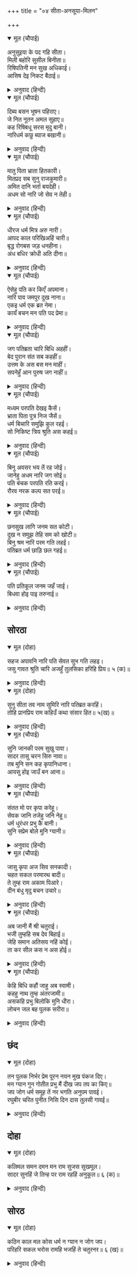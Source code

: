 +++
title = "०४ सीता-अनसूया-मिलन"

+++


<details open><summary>मूल (चौपाई)</summary>

अनुसुइया के पद गहि सीता।  
मिली बहोरि सुसील बिनीता॥  
रिषिपतिनी मन सुख अधिकाई।  
आसिष देइ निकट बैठाई॥
</details>

<details><summary>अनुवाद (हिन्दी)</summary>

नंतर परम शीलवती विनम्र सीतेने अत्रिपत्नी अनसूयेचे पाय धरून तिची भेट घेतली. ऋषि-पत्नीच्या मनास खूप आनंद झाला. तिने आशीर्वाद देऊन सीतेला जवळ बसवून घेतले.॥ १॥
</details>

<details open><summary>मूल (चौपाई)</summary>

दिब्य बसन भूषन पहिराए।  
जे नित नूतन अमल सुहाए॥  
कह रिषिबधू सरस मृदु बानी।  
नारिधर्म कछु ब्याज बखानी॥
</details>

<details><summary>अनुवाद (हिन्दी)</summary>

आणि तिने नित्य नवी, निर्मळ आणि सुंदर राहाणारी दिव्य वस्त्रे व अलंकार सीतेला घातले. नंतर ऋषि-पत्नी त्या निमित्ताने मधुर व कोमल वाणीने स्त्रियांच्या काही धर्मांचे वर्णन सांगू लागली.॥ २॥
</details>

<details open><summary>मूल (चौपाई)</summary>

मातु पिता भ्राता हितकारी।  
मितप्रद सब सुनु राजकुमारी॥  
अमित दानि भर्ता बयदेही।  
अधम सो नारि जो सेव न तेही॥
</details>

<details><summary>अनुवाद (हिन्दी)</summary>

‘हे राजकुमारी, ऐक. माता, पिता, भाऊ हे सर्व हितकारक असतात, परंतु ते एका मर्यादेपर्यंतच सुख देणारे आहेत. परंतु हे जानकी, पती हा मोक्षरूप असीम सुख देणारा असतो. अशा पतीची जी सेवा करीत नाही, ती स्त्री अधम होय.॥ ३॥
</details>

<details open><summary>मूल (चौपाई)</summary>

धीरज धर्म मित्र अरु नारी।  
आपद काल परिखिअहिं चारी॥  
बृद्ध रोगबस जड़ धनहीना।  
अंध बधिर क्रोधी अति दीना॥
</details>

<details><summary>अनुवाद (हिन्दी)</summary>

धैर्य, धर्म, मित्र व स्त्री या चौघांची परीक्षा संकटकाळीच होत असते. वृद्ध, रोगी, मूर्ख, निर्धन, अंध, बहिरा, क्रोधी व अत्यंत दीन,॥ ४॥
</details>

<details open><summary>मूल (चौपाई)</summary>

ऐसेहु पति कर किएँ अपमाना।  
नारि पाव जमपुर दुख नाना॥  
एकइ धर्म एक ब्रत नेमा।  
कायँ बचन मन पति पद प्रेमा॥
</details>

<details><summary>अनुवाद (हिन्दी)</summary>

अशाही पतीचा अपमान केल्यास स्त्रीला यमपुरीत तऱ्हेतऱ्हेचे दुःख भोगावे लागते. शरीर, वचन आणि मनाने पतीच्या चरणी प्रेम करणे हा स्त्रीचा एकच धर्म आहे, एकच व्रत आहे आणि एकच नियम आहे.॥ ५॥
</details>

<details open><summary>मूल (चौपाई)</summary>

जग पतिब्रता चारि बिधि अहहीं।  
बेद पुरान संत सब कहहीं॥  
उत्तम के अस बस मन माहीं।  
सपनेहुँ आन पुरुष जग नाहीं॥
</details>

<details><summary>अनुवाद (हिन्दी)</summary>

जगात चार प्रकारच्या पतिव्रता असतात. वेद, पुराण व संत हे सर्व असे म्हणतात की, जगात माझा पती सोडल्यास दुसरा पुरुष माझ्या स्वप्नातही येत नाही, असा भाव उत्तम श्रेणीच्या पतिव्रतेच्या मनात असतो.॥ ६॥
</details>

<details open><summary>मूल (चौपाई)</summary>

मध्यम परपति देखइ कैसें।  
भ्राता पिता पुत्र निज जैसें॥  
धर्म बिचारि समुझि कुल रहई।  
सो निकिष्ट त्रिय श्रुति अस कहई॥
</details>

<details><summary>अनुवाद (हिन्दी)</summary>

मध्यम श्रेणीची पतिव्रता दुसऱ्या पुरुषाला अवस्थेप्रमाणे आपला सख्खा भाऊ, पिता किंवा पुत्र यांच्या रूपात पहाते. जी धर्माचा विचार करून आणि आपल्या कुळाची मर्यादा जाणून स्वतःचा (मनात असूनही) परपुरुषापासून बचाव करते, ती निकृष्ट प्रतीची पतिव्रता होय, असे वेद म्हणतात.॥ ७॥
</details>

<details open><summary>मूल (चौपाई)</summary>

बिनु अवसर भय तें रह जोई।  
जानेहु अधम नारि जग सोई॥  
पति बंचक परपति रति करई।  
रौरव नरक कल्प सत परई॥
</details>

<details><summary>अनुवाद (हिन्दी)</summary>

आणि ज्या स्त्रीला व्यभिचाराची संधी मिळत नाही, किंवा जी भीतीमुळे पतिव्रता राहते, जगात त्या स्त्रीला अधम मानावे. पतीचा विश्वासघात करून जी स्त्री परपुरुषाशी रती करते, ती स्त्री तर शंभर कल्पांपर्यंत रौरव नरकात पडते.॥ ८॥
</details>

<details open><summary>मूल (चौपाई)</summary>

छनसुख लागि जनम सत कोटी।  
दुख न समुझ तेहि सम को खोटी॥  
बिनु श्रम नारि परम गति लहई।  
पतिब्रत धर्म छाड़ि छल गहई॥
</details>

<details><summary>अनुवाद (हिन्दी)</summary>

क्षणभराच्या सुखासाठी कोटॺावधी जन्मामध्ये भोगावे लागणारे दुःख जिला समजत नाही, त्या स्त्रीसारखी दुष्ट कोण असणार? जी स्त्री फसवणूक न करता पातिव्रत्य धर्म स्वीकारते, तिला विनासायास परम गती प्राप्त होते.॥ ९॥
</details>

<details open><summary>मूल (चौपाई)</summary>

पति प्रतिकूल जनम जहँ जाई।  
बिधवा होइ पाइ तरुनाई॥
</details>

<details><summary>अनुवाद (हिन्दी)</summary>

परंतु जी पतीविरुद्ध वागते, ती पुढे जेथे जन्म घेते, तेथे ती तारुण्यातच विधवा होते.॥१०॥
</details>

## सोरठा


<details open><summary>मूल (दोहा)</summary>

सहज अपावनि नारि पति सेवत सुभ गति लहइ।  
जसु गावत श्रुति चारि अजहुँ तुलसिका हरिहि प्रिय॥ ५ (क)॥
</details>

<details><summary>अनुवाद (हिन्दी)</summary>

स्त्री जन्माने अपवित्र आहे. परंतु पतीची सेवा केल्याने ती अनायासच शुभ गती प्राप्त करते. पातिव्रत्य धर्मामुळे तुळस ही आजही भगवंतांना प्रिय आहे आणि चारी वेद तिची कीर्ती गातात.॥ ५(क)॥
</details>

<details open><summary>मूल (दोहा)</summary>

सुनु सीता तव नाम सुमिरि नारि पतिब्रत करहिं।  
तोहि प्रानप्रिय राम कहिउँ कथा संसार हित॥ ५(ख)॥
</details>

<details><summary>अनुवाद (हिन्दी)</summary>

हे सीते, ऐक. तुझे नाव घेऊनच स्त्रिया पातिव्रत्य धर्माचे पालन करतील. तुला श्रीराम हे प्राणांहून प्रिय आहेत. ही पातिव्रत्य धर्माची गोष्ट मी जगातील स्त्रियांच्या हितासाठी सांगितली आहे.’॥ ५(ख)॥
</details>

<details open><summary>मूल (चौपाई)</summary>

सुनि जानकी परम सुखु पावा।  
सादर तासु चरन सिरु नावा॥  
तब मुनि सन कह कृपानिधाना।  
आयसु होइ जाउँ बन आना॥
</details>

<details><summary>अनुवाद (हिन्दी)</summary>

हे ऐकून जानकीला खूप आनंद झाला आणि तिने मोठॺा आदराने अनसूयेच्या चरणी मस्तक ठेवले. मग कृपेची खाण असलेल्या श्रीरामांनी मुनींना सांगितले की, ‘आज्ञा असेल तर आता मी दुसऱ्या वनात जातो.॥ १॥
</details>

<details open><summary>मूल (चौपाई)</summary>

संतत मो पर कृपा करेहू।  
सेवक जानि तजेहु जनि नेहू॥  
धर्म धुरंधर प्रभु कै बानी।  
सुनि सप्रेम बोले मुनि ग्यानी॥
</details>

<details><summary>अनुवाद (हिन्दी)</summary>

माझ्यावर निरंतर तुम्ही कृपा ठेवा आणि आपला सेवक मानून माझ्यावरील प्रेम सोडू नका.’ धर्मधुरंधर प्रभू श्रीरामांचे बोलणे ऐकून ज्ञानी मुनी प्रेमाने म्हणाले,॥ २॥
</details>

<details open><summary>मूल (चौपाई)</summary>

जासु कृपा अज सिव सनकादी।  
चहत सकल परमारथ बादी॥  
ते तुम्ह राम अकाम पिआरे।  
दीन बंधु मृदु बचन उचारे॥
</details>

<details><summary>अनुवाद (हिन्दी)</summary>

‘हे रामा, ब्रह्मदेव, शिव व सनकादिक हे सर्व परमार्थवादी ज्यांची कृपा इच्छितात, ते निष्काम पुरुषांनाही प्रिय आणि दीनांचे बंधू असलेले भगवान तुम्हीच आहात. म्हणून असे गोड शब्द बोलत आहात.॥ ३॥
</details>

<details open><summary>मूल (चौपाई)</summary>

अब जानी मैं श्री चतुराई।  
भजी तुम्हहि सब देव बिहाई॥  
जेहि समान अतिसय नहिं कोई।  
ता कर सील कस न अस होई॥
</details>

<details><summary>अनुवाद (हिन्दी)</summary>

आता मला श्रीलक्ष्मीचे चातुर्य समजले की, तिने इतर सर्व देव सोडून तुम्हांलाच का भजले ते. सर्व गोष्टींमध्ये ज्यांच्याहून फार मोठा दुसरा कोणीही नाही, त्याचे शील असे श्रेष्ठ का बरे असणार नाही?॥ ४॥
</details>

<details open><summary>मूल (चौपाई)</summary>

केहि बिधि कहौं जाहु अब स्वामी।  
कहहु नाथ तुम्ह अंतरजामी॥  
असकहि प्रभु बिलोकि मुनि धीरा।  
लोचन जल बह पुलक सरीरा॥
</details>

<details><summary>अनुवाद (हिन्दी)</summary>

हे स्वामी, मी कसे म्हणू की ‘आता जा.’ हे नाथ, तुम्ही अंतर्यामी आहात, तुम्हीच सांगा.’ असे म्हणून धीर मुनी प्रभूंच्याकडे पाहू लागले. मुनींच्या नेत्रांतून प्रेमाश्रू वाहू लागले आणि त्यांचे शरीर रोमांचित झाले.॥ ५॥
</details>

## छंद


<details open><summary>मूल (दोहा)</summary>

तन पुलक निर्भर प्रेम पूरन नयन मुख पंकज दिए।  
मन ग्यान गुन गोतीत प्रभु मैं दीख जप तप का किए॥  
जप जोग धर्म समूह तें नर भगति अनुपम पावई।  
रघुबीर चरित पुनीत निसि दिन दास तुलसी गावई॥
</details>

<details><summary>अनुवाद (हिन्दी)</summary>

अत्रिमुनी अत्यंत प्रेमात मग्न होते, त्यांचे शरीर पुलकित होत होते आणि नेत्र श्रीरामांच्या मुख-कमलावर लागले होते. ते मनात विचार करीत होते की, मी असे कोणते जप-तप केले होते की, ज्याच्यामुळे मन, ज्ञान, गुण व इंद्रिये यांच्या पलीकडील प्रभूंचे दर्शन मला लाभले. जप, योग आणि धर्म-समूह यांमुळे मनुष्याला अनुपम भक्ती प्राप्त होते. अशा श्रीरघुवीरांचे पवित्र चरित्र तुलसीदास रात्रंदिवस गात आहेत.॥ ६॥
</details>

## दोहा


<details open><summary>मूल (दोहा)</summary>

कलिमल समन दमन मन राम सुजस सुखमूल।  
सादर सुनहिं जे तिन्ह पर राम रहहिं अनुकूल॥ ६ (क)॥
</details>

<details><summary>अनुवाद (हिन्दी)</summary>

श्रीरामचंद्रांची सुंदर कीर्ती कलियुगातील पापांचा नाश करणारी, मनाचे दमन करणारी आणि सुखाचे मूळ आहे. जे लोक ती आदराने ऐकतात, त्यांच्यावर श्रीराम प्रसन्न असतात.॥ ६(क)॥
</details>

## सोरठ


<details open><summary>मूल (दोहा)</summary>

कठिन काल मल कोस धर्म न ग्यान न जोग जप।  
परिहरि सकल भरोस रामहि भजहिं ते चतुरनर॥ ६ (ख)॥
</details>

<details><summary>अनुवाद (हिन्दी)</summary>

हा कठीण कलिकाळ पापांचा खजिना आहे. यात धर्म, ज्ञान, योग व जप योग्य प्रकारे होत नाही. म्हणून या युगात जे लोक इतर सर्वांवरचा विश्वास सोडून श्रीरामांनाच भजतात, तेच धन्य होत.॥ ६ (ख)॥
</details>
